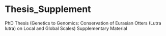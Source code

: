 # Thesis_Supplement
PhD Thesis (Genetics to Genomics: Conservation of Eurasian Otters (Lutra lutra) on Local and Global Scales) Supplementary Material
